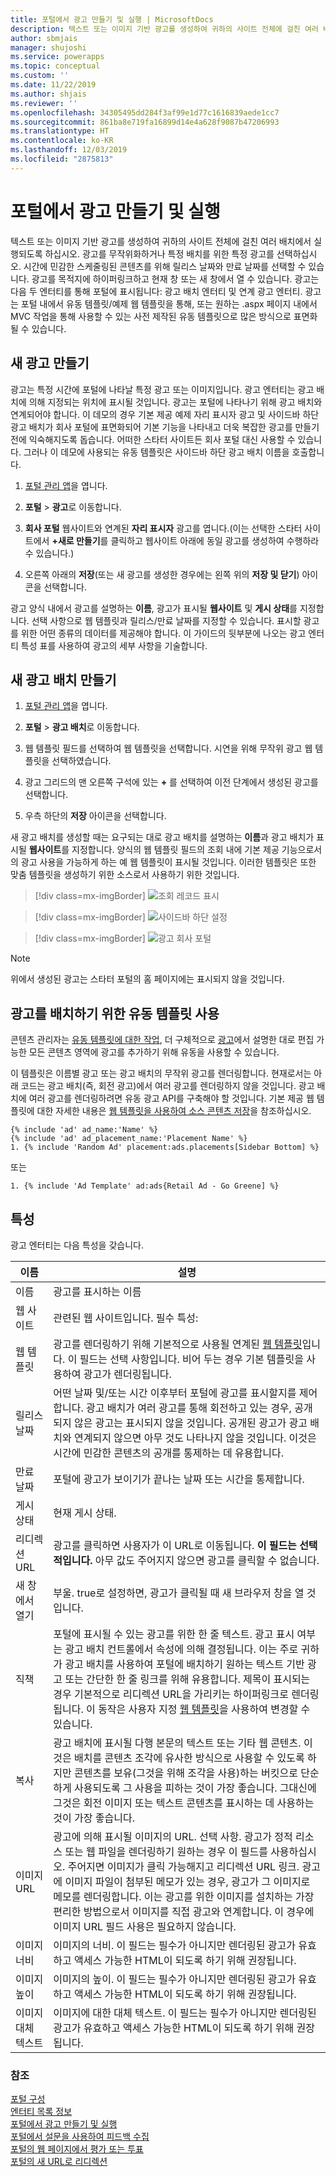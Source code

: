 ```yaml
---
title: 포털에서 광고 만들기 및 실행 | MicrosoftDocs
description: 텍스트 또는 이미지 기반 광고를 생성하여 귀하의 사이트 전체에 걸친 여러 배치에서 실행하는 방법에 대해 설명합니다.
author: sbmjais
manager: shujoshi
ms.service: powerapps
ms.topic: conceptual
ms.custom: ''
ms.date: 11/22/2019
ms.author: shjais
ms.reviewer: ''
ms.openlocfilehash: 34305495dd284f3af99e1d77c1616839aede1cc7
ms.sourcegitcommit: 861ba8e719fa16899d14e4a628f9087b47206993
ms.translationtype: HT
ms.contentlocale: ko-KR
ms.lasthandoff: 12/03/2019
ms.locfileid: "2875813"
---
```

# <a name="create-and-run-advertisements-on-a-portal"></a>포털에서 광고 만들기 및 실행

텍스트 또는 이미지 기반 광고를 생성하여 귀하의 사이트 전체에 걸친 여러 배치에서 실행되도록 하십시오. 광고를 무작위화하거나 특정 배치를 위한 특정 광고를 선택하십시오. 시간에 민감한 스케줄링된 콘텐츠를 위해 릴리스 날짜와 만료 날짜를 선택할 수 있습니다. 광고를 목적지에 하이퍼링크하고 현재 창 또는 새 창에서 열 수 있습니다. 광고는 다음 두 엔터티를 통해 포털에 표시됩니다: 광고 배치 엔터티 및 연계 광고 엔터티. 광고는 포털 내에서 유동 템플릿/예제 웹 템플릿을 통해, 또는 원하는 .aspx 페이지 내에서 MVC 작업을 통해 사용할 수 있는 사전 제작된 유동 템플릿으로 많은 방식으로 표면화될 수 있습니다.

## <a name="create-a-new-advertisement"></a>새 광고 만들기

광고는 특정 시간에 포털에 나타날 특정 광고 또는 이미지입니다. 광고 엔터티는 광고 배치에 의해 지정되는 위치에 표시될 것입니다. 광고는 포털에 나타나기 위해 광고 배치와 연계되어야 합니다. 이 데모의 경우 기본 제공 예제 자리 표시자 광고 및 사이드바 하단 광고 배치가 회사 포털에 표면화되어 기본 기능을 나타내고 더욱 복잡한 광고를 만들기 전에 익숙해지도록 돕습니다. 어떠한 스타터 사이트든 회사 포털 대신 사용할 수 있습니다. 그러나 이 데모에 사용되는 유동 템플릿은 사이드바 하단 광고 배치 이름을 호출합니다.

1. [포털 관리 앱](configure-portal.md)을 엽니다.

2. **포털** > **광고**로 이동합니다.

3. **회사 포털** 웹사이트와 연계된 **자리 표시자** 광고를 엽니다.(이는 선택한 스타터 사이트에서 **+새로 만들기**를 클릭하고 웹사이트 아래에 동일 광고를 생성하여 수행하라 수 있습니다.) 

4. 오른쪽 아래의 **저장**(또는 새 광고를 생성한 경우에는 왼쪽 위의 **저장 및 닫기**) 아이콘을 선택합니다.

광고 양식 내에서 광고를 설명하는 **이름**, 광고가 표시될 **웹사이트** 및 **게시 상태**를 지정합니다. 선택 사항으로 웹 템플릿과 릴리스/만료 날짜를 지정할 수 있습니다. 표시할 광고를 위한 어떤 종류의 데이터를 제공해야 합니다. 이 가이드의 뒷부분에 나오는 광고 엔터티 특성 표를 사용하여 광고의 세부 사항을 기술합니다.


## <a name="create-a-new-advertisement-placements"></a>새 광고 배치 만들기

1. [포털 관리 앱](configure-portal.md)을 엽니다.

2. **포털** > **광고 배치**로 이동합니다.

3. 웹 템플릿 필드를 선택하여 웹 템플릿을 선택합니다. 시연을 위해 무작위 광고 웹 템플릿을 선택하였습니다.

4. 광고 그리드의 맨 오른쪽 구석에 있는 **+** 를 선택하여 이전 단계에서 생성된 광고를 선택합니다.

5. 우측 하단의 **저장** 아이콘을 선택합니다.

새 광고 배치를 생성할 때는 요구되는 대로 광고 배치를 설명하는 **이름**과 광고 배치가 표시될 **웹사이트**를 지정합니다. 양식의 웹 템플릿 필드의 조회 내에 기본 제공 기능으로서의 광고 사용을 가능하게 하는 예 웹 템플릿이 표시될 것입니다. 이러한 템플릿은 또한 맞춤 템플릿을 생성하기 위한 소스로서 사용하기 위한 것입니다.

> [!div class=mx-imgBorder]
> ![조회 레코드 표시](../media/see-lookup-record.png "조회 레코드 표시")  

> [!div class=mx-imgBorder]
> ![사이드바 하단 설정](../media/set-sidebar-bottom.png "사이드바 하단 설정")  

> [!div class=mx-imgBorder]
> ![광고 회사 포털](../media/ad-company-portal.png "광고 회사 포털")  

> [!NOTE] 
> 위에서 생성된 광고는 스타터 포털의 홈 페이지에는 표시되지 않을 것입니다.

## <a name="using-liquid-templates-to-place-advertisements"></a>광고를 배치하기 위한 유동 템플릿 사용

콘텐츠 관리자는 [유동 템플릿에 대한 작업](../liquid/liquid-overview.md), 더 구체적으로 [광고](../liquid/liquid-objects.md#ads)에서 설명한 대로 편집 가능한 모든 콘텐츠 영역에 광고를 추가하기 위해 유동을 사용할 수 있습니다.

이 템플릿은 이름별 광고 또는 광고 배치의 무작위 광고를 렌더링합니다. 현재로서는 아래 코드는 광고 배치(즉, 회전 광고)에서 여러 광고를 렌더링하지 않을 것입니다. 광고 배치에 여러 광고를 렌더링하려면 유동 광고 API를 구축해야 할 것입니다. 기본 제공 웹 템플릿에 대한 자세한 내용은 [웹 템플릿을 사용하여 소스 콘텐츠 저장](../liquid/store-content-web-templates.md)을 참조하십시오.

```
{% include 'ad' ad_name:'Name' %}
{% include 'ad' ad_placement_name:'Placement Name' %}
1. {% include 'Random Ad' placement:ads.placements[Sidebar Bottom] %}
```
또는 

```
1. {% include 'Ad Template' ad:ads{Retail Ad - Go Greene] %}
```


## <a name="attributes"></a>특성

광고 엔터티는 다음 특성을 갖습니다.


|        이름        |                                                                                                                                                                                                                                             설명                                                                                                                                                                                                                                              |
|--------------------|------------------------------------------------------------------------------------------------------------------------------------------------------------------------------------------------------------------------------------------------------------------------------------------------------------------------------------------------------------------------------------------------------------------------------------------------------------------------------------------------------|
|        이름        |                                                                                                                                                                                                                                    광고를 표시하는 이름                                                                                                                                                                                                                                     |
|      웹 사이트       |                                                                                                                                                                                                                                  관련된 웹 사이트입니다. 필수 특성:                                                                                                                                                                                                                                   |
|    웹 템플릿    |                                                                                                                                                광고를 렌더링하기 위해 기본적으로 사용될 연계된 [웹 템플릿](../liquid/store-content-web-templates.md)입니다. 이 필드는 선택 사항입니다. 비어 두는 경우 기본 템플릿을 사용하여 광고가 렌더링됩니다.                                                                                                                                                |
|    릴리스 날짜    |                                                                                      어떤 날짜 및/또는 시간 이후부터 포털에 광고를 표시할지를 제어합니다. 광고 배치가 여러 광고를 통해 회전하고 있는 경우, 공개되지 않은 광고는 표시되지 않을 것입니다. 공개된 광고가 광고 배치와 연계되지 않으면 아무 것도 나타나지 않을 것입니다. 이것은 시간에 민감한 콘텐츠의 공개를 통제하는 데 유용합니다.                                                                                      |
|  만료 날짜   |                                                                                                                                                                                                             포털에 광고가 보이기가 끝나는 날짜 또는 시간을 통제합니다.                                                                                                                                                                                                             |
|  게시 상태  |                                                                                                                                                                                                                                    현재 게시 상태.                                                                                                                                                                                                                                     |
|    리디렉션 URL    |                                                                                                                                                                                광고를 클릭하면 사용자가 이 URL로 이동됩니다. **이 필드는 선택적입니다.** 아무 값도 주어지지 않으면 광고를 클릭할 수 없습니다.                                                                                                                                                                                 |
| 새 창에서 열기 |                                                                                                                                                                                                             부울. true로 설정하면, 광고가 클릭될 때 새 브라우저 창을 열 것입니다.                                                                                                                                                                                                             |
|       직책        |  포털에 표시될 수 있는 광고를 위한 한 줄 텍스트. 광고 표시 여부는 광고 배치 컨트롤에서 속성에 의해 결정됩니다. 이는 주로 귀하가 광고 배치를 사용하여 포털에 배치하기 원하는 텍스트 기반 광고 또는 간단한 한 줄 링크를 위해 유용합니다. 제목이 표시되는 경우 기본적으로 리디렉션 URL을 가리키는 하이퍼링크로 렌더링됩니다. 이 동작은 사용자 지정 [웹 템플릿](../liquid/store-content-web-templates.md)을 사용하여 변경할 수 있습니다.   |
|        복사        |                                                                      광고 배치에 표시될 다행 본문의 텍스트 또는 기타 웹 콘텐츠. 이것은 배치를 콘텐츠 조각에 유사한 방식으로 사용할 수 있도록 하지만 콘텐츠를 보유(그것을 위해 조각을 사용)하는 버킷으로 단순하게 사용되도록 그 사용을 피하는 것이 가장 좋습니다. 그대신에 그것은 회전 이미지 또는 텍스트 콘텐츠를 표시하는 데 사용하는 것이 가장 좋습니다.                                                                      |
|     이미지 URL      | 광고에 의해 표시될 이미지의 URL. 선택 사항. 광고가 정적 리소스 또는 웹 파일을 렌더링하기 원하는 경우 이 필드를 사용하십시오. 주어지면 이미지가 클릭 가능해지고 리디렉션 URL 링크. 광고에 이미지 파일이 첨부된 메모가 있는 경우, 광고가 그 이미지로 메모를 렌더링합니다. 이는 광고를 위한 이미지를 설치하는 가장 편리한 방법으로서 이미지를 직접 광고와 연계합니다. 이 경우에 이미지 URL 필드 사용은 필요하지 않습니다. |
|    이미지 너비     |                                                                                                                                                                                    이미지의 너비. 이 필드는 필수가 아니지만 렌더링된 광고가 유효하고 액세스 가능한 HTML이 되도록 하기 위해 권장됩니다.                                                                                                                                                                                     |
|    이미지 높이    |                                                                                                                                                                                    이미지의 높이. 이 필드는 필수가 아니지만 렌더링된 광고가 유효하고 액세스 가능한 HTML이 되도록 하기 위해 권장됩니다.                                                                                                                                                                                    |
|   이미지 대체 텍스트   |                                                                                                                                                                                  이미지에 대한 대체 텍스트. 이 필드는 필수가 아니지만 렌더링된 광고가 유효하고 액세스 가능한 HTML이 되도록 하기 위해 권장됩니다.                                                                                                                                                                                  |

### <a name="see-also"></a>참조

[포털 구성](configure-portal.md)  
[엔터티 목록 정보](entity-lists.md)  
[포털에서 광고 만들기 및 실행](create-run-advertisement.md)  
[포털에서 설문을 사용하여 피드백 수집](gather-feedback-poll.md)  
[포털의 웹 페이지에서 평가 또는 투표](rate-webpage.md)  
[포털의 새 URL로 리디렉션](add-redirect-url.md)  

